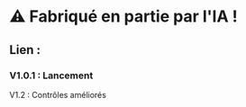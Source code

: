 # ⚠️ Fabriqué en partie par l'IA !  

## Lien :  

### V1.0.1 : Lancement  
V1.2 : Contrôles améliorés
